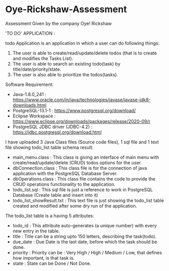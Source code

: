 # Oye-Rickshaw-Assessment
Assessment Given by the company Oye! Rickshaw

'TO DO' APPLICATION :

todo Application is an application in which a user can do following things:
1. The user is able to create/read/update/delete todos (that is to create and modifies the Tasks List).
2. The user is able to search an existing todo(task) by title/date/priority/state.
3. The user is also able to prioritize the todos(tasks).

Software Requirement:
- Java-1.8.0_241 : https://www.oracle.com/in/java/technologies/javase/javase-jdk8-downloads.html
- PostgreSQL-13.1-1 : https://www.postgresql.org/download/
- Eclipse Workspace : https://www.eclipse.org/downloads/packages/release/2020-09/r
- PostgreSQL JDBC driver (JDBC-4.2) : https://jdbc.postgresql.org/download.html

I have uploaded 3 Java Class files (Source code files), 1 sql file and 1 text file showing todo_list table schema result:
- main_menu.class : This class is giving an interface of main menu with create/read/update/delete (CRUD) todos options for the user. 
- dbConnection.class : This class file is for the connection of java application with the PostgreSQL Database Server.
- dbOperations.class : This class file contains the code to provide the CRUD operations functionality to the application.
- todo_list.sql : This sql file is just a reference to work in PostgreSQL Database (Create table and insert into it)
- todo_list_showResult.txt : This text file is just showing the todo_list table created and modified after some dry run of the application.

The todo_list table is a having 5 attributes:
- todo_id : This attribute auto-generates (a unique number) with every new entry in the table.
- title : Title can be a string upto 150 letters, describing the task(todo).
- due_date : Due Date is the last date, before which the task should be done.
- priority : Priority can be : Very High / High / Medium / Low, that defines how important, is that task is.
- state : State can be Done / Not Done.
